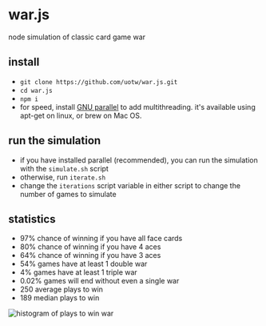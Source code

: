# war.js
node simulation of classic card game war

## install
* `git clone https://github.com/uotw/war.js.git`
* `cd war.js`
* `npm i`
* for speed, install [GNU parallel](https://www.gnu.org/software/parallel/) to add multithreading. it's available using apt-get on linux, or brew on Mac OS.

## run the simulation
* if you have installed parallel (recommended), you can run the simulation with the `simulate.sh` script
* otherwise, run `iterate.sh`
* change the `iterations` script variable in either script to change the number of games to simulate


## statistics

* 97%	chance of winning if you have all face cards
* 80%	chance of winning if you have 4 aces
* 64%	chance of winning if you have 3 aces
* 54%	games have at least 1 double war
* 4%	games have at least 1 triple war
* 0.02%	games will end without even a single war
* 250	average plays to win
* 189	median plays to win

![histogram of plays to win war](https://www.sonoclipshare.com/playstowin.svg)
